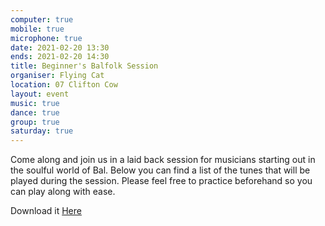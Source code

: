 ```yaml
---
computer: true
mobile: true
microphone: true
date: 2021-02-20 13:30
ends: 2021-02-20 14:30
title: Beginner's Balfolk Session
organiser: Flying Cat
location: 07 Clifton Cow
layout: event
music: true
dance: true
group: true
saturday: true
---
```

Come along and join us in a laid back session for musicians starting out in the soulful world of Bal. Below you can find a list of the tunes that will be played during the session. Please feel free to practice beforehand so you can play along with ease.

Download it [Here]({{site.baseurl}}/assets/flying_cat_tunebook.pdf)
